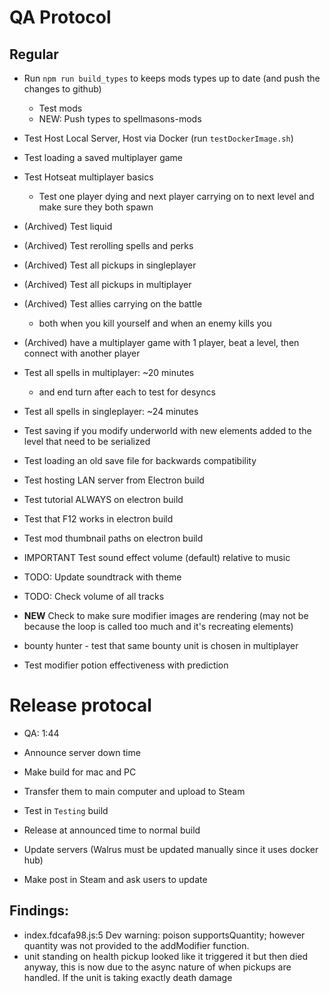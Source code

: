 # QA Protocol
## Regular
- Run `npm run build_types` to keeps mods types up to date (and push the changes to github)
    - Test mods
    - NEW: Push types to spellmasons-mods
- Test Host Local Server, Host via Docker (run `testDockerImage.sh`)
- Test loading a saved multiplayer game
- Test Hotseat multiplayer basics
    - Test one player dying and next player carrying on to next level and make sure they both spawn
- (Archived) Test liquid
- (Archived) Test rerolling spells and perks
- (Archived) Test all pickups in singleplayer
- (Archived) Test all pickups in multiplayer
- (Archived) Test allies carrying on the battle
    - both when you kill yourself and when an enemy kills you
- (Archived) have a multiplayer game with 1 player, beat a level, then connect with another player

- Test all spells in multiplayer: ~20 minutes
    - and end turn after each to test for desyncs
- Test all spells in singleplayer: ~24 minutes
- Test saving if you modify underworld with new elements added to the level that need to be serialized
- Test loading an old save file for backwards compatibility
- Test hosting LAN server from Electron build
- Test tutorial ALWAYS on electron build
- Test that F12 works in electron build
- Test mod thumbnail paths on electron build

- IMPORTANT Test sound effect volume (default) relative to music
- TODO: Update soundtrack with theme
- TODO: Check volume of all tracks

- **NEW** Check to make sure modifier images are rendering (may not be because the loop is called too much and it's recreating elements)
- bounty hunter - test that same bounty unit is chosen in multiplayer
- Test modifier potion effectiveness with prediction


# Release protocal
- QA: 1:44
- Announce server down time
- Make build for mac and PC
- Transfer them to main computer and upload to Steam
- Test in `Testing` build

- Release at announced time to normal build
- Update servers (Walrus must be updated manually since it uses docker hub)
- Make post in Steam and ask users to update

## Findings:
- index.fdcafa98.js:5 Dev warning: poison supportsQuantity; however quantity was not provided to the addModifier function.
- unit standing on health pickup looked like it triggered it but then died anyway, this is now due to the async nature of when pickups are handled.  If the unit is taking exactly death damage